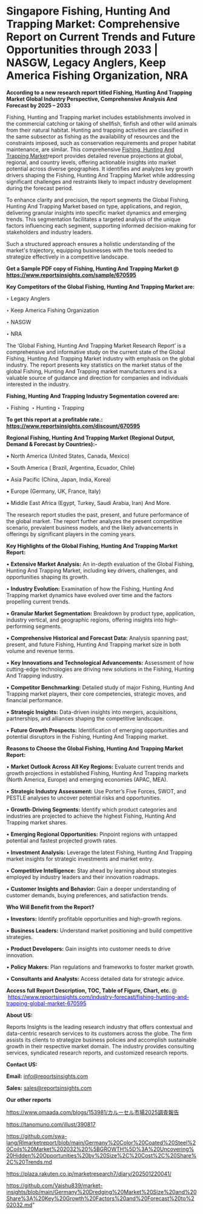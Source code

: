 # Singapore Fishing, Hunting And Trapping Market: Comprehensive Report on Current Trends and Future Opportunities through 2033 | NASGW, Legacy Anglers, Keep America Fishing Organization, NRA

<strong>According to a new research report titled Fishing, Hunting And Trapping Market Global Industry Perspective, Comprehensive Analysis And Forecast by 2025 – 2033</strong>

Fishing, Hunting and Trapping market includes establishments involved in the commercial catching or taking of shellfish, finfish and other wild animals from their natural habitat. Hunting and trapping activities are classified in the same subsector as fishing as the availability of resources and the constraints imposed, such as conservation requirements and proper habitat maintenance, are similar. This comprehensive <a href=https://www.reportsinsights.com/sample/670595>Fishing, Hunting And Trapping Market</a>report provides detailed revenue projections at global, regional, and country levels, offering actionable insights into market potential across diverse geographies. It identifies and analyzes key growth drivers shaping the Fishing, Hunting And Trapping Market while addressing significant challenges and restraints likely to impact industry development during the forecast period.

To enhance clarity and precision, the report segments the Global Fishing, Hunting And Trapping Market based on type, applications, and region, delivering granular insights into specific market dynamics and emerging trends. This segmentation facilitates a targeted analysis of the unique factors influencing each segment, supporting informed decision-making for stakeholders and industry leaders.

Such a structured approach ensures a holistic understanding of the market's trajectory, equipping businesses with the tools needed to strategize effectively in a competitive landscape.

<strong>Get a Sample PDF copy of Fishing, Hunting And Trapping Market </strong><strong>@<a href=https://www.reportsinsights.com/sample/670595 style=color:#0000ff;> https://www.reportsinsights.com/sample/670595</a></strong></font>

<strong>Key Competitors of the Global Fishing, Hunting And Trapping Market are:</strong>

‣ Legacy Anglers

‣ Keep America Fishing Organization

‣ NASGW

‣ NRA

The ‘Global Fishing, Hunting And Trapping Market Research Report’ is a comprehensive and informative study on the current state of the Global Fishing, Hunting And Trapping Market industry with emphasis on the global industry. The report presents key statistics on the market status of the global Fishing, Hunting And Trapping market manufacturers and is a valuable source of guidance and direction for companies and individuals interested in the industry.

<strong>Fishing, Hunting And Trapping Industry Segmentation covered are:</strong>

‣ Fishing 
‣ Hunting
‣ Trapping

<strong>To get this report at a profitable rate.: <a href=https://www.reportsinsights.com/discount/670595 style=color:#0000ff;>https://www.reportsinsights.com/discount/670595</a></strong></font>

<strong>Regional Fishing, Hunting And Trapping Market (Regional Output, Demand &amp; Forecast by Countries):-</strong>

• North America (United States, Canada, Mexico)

• South America ( Brazil, Argentina, Ecuador, Chile)

• Asia Pacific (China, Japan, India, Korea)

• Europe (Germany, UK, France, Italy)

• Middle East Africa (Egypt, Turkey, Saudi Arabia, Iran) And More.

The research report studies the past, present, and future performance of the global market. The report further analyzes the present competitive scenario, prevalent business models, and the likely advancements in offerings by significant players in the coming years.

<strong>Key Highlights of the Global Fishing, Hunting And Trapping Market Report:</strong>

• <strong>Extensive Market Analysis:</strong> An in-depth evaluation of the Global Fishing, Hunting And Trapping Market, including key drivers, challenges, and opportunities shaping its growth.

• <strong>Industry Evolution:</strong> Examination of how the Fishing, Hunting And Trapping market dynamics have evolved over time and the factors propelling current trends.

• <strong>Granular Market Segmentation:</strong> Breakdown by product type, application, industry vertical, and geographic regions, offering insights into high-performing segments.

• <strong>Comprehensive Historical and Forecast Data:</strong> Analysis spanning past, present, and future Fishing, Hunting And Trapping market size in both volume and revenue terms.

• <strong>Key Innovations and Technological Advancements:</strong> Assessment of how cutting-edge technologies are driving new solutions in the Fishing, Hunting And Trapping industry.

• <strong>Competitor Benchmarking:</strong> Detailed study of major Fishing, Hunting And Trapping market players, their core competencies, strategic moves, and financial performance.

• <strong>Strategic Insights:</strong> Data-driven insights into mergers, acquisitions, partnerships, and alliances shaping the competitive landscape.

• <strong>Future Growth Prospects:</strong> Identification of emerging opportunities and potential disruptors in the Fishing, Hunting And Trapping market.

<strong>Reasons to Choose the Global Fishing, Hunting And Trapping Market Report:</strong>

• <strong>Market Outlook Across All Key Regions:</strong> Evaluate current trends and growth projections in established Fishing, Hunting And Trapping markets (North America, Europe) and emerging economies (APAC, MEA).

• <strong>Strategic Industry Assessment:</strong> Use Porter’s Five Forces, SWOT, and PESTLE analyses to uncover potential risks and opportunities.

• <strong>Growth-Driving Segments:</strong> Identify which product categories and industries are projected to achieve the highest Fishing, Hunting And Trapping market shares.

• <strong>Emerging Regional Opportunities:</strong> Pinpoint regions with untapped potential and fastest projected growth rates.

• <strong>Investment Analysis:</strong> Leverage the latest Fishing, Hunting And Trapping market insights for strategic investments and market entry.

• <strong>Competitive Intelligence:</strong> Stay ahead by learning about strategies employed by industry leaders and their innovation roadmaps.

• <strong>Customer Insights and Behavior:</strong> Gain a deeper understanding of customer demands, buying preferences, and satisfaction trends.

<strong>Who Will Benefit from the Report?</strong>

• <strong>Investors:</strong> Identify profitable opportunities and high-growth regions.

• <strong>Business Leaders:</strong> Understand market positioning and build competitive strategies.

• <strong>Product Developers:</strong> Gain insights into customer needs to drive innovation.

• <strong>Policy Makers:</strong> Plan regulations and frameworks to foster market growth.

• <strong>Consultants and Analysts:</strong> Access detailed data for strategic advice.
</ul>
<strong>Access full Report Description, TOC, Table of Figure, Chart, etc. </strong>@  <a href=https://www.reportsinsights.com/industry-forecast/fishing-hunting-and-trapping-global-market-670595 style=color:#0000ff;>https://www.reportsinsights.com/industry-forecast/fishing-hunting-and-trapping-global-market-670595</a></font>

<strong><strong>About US</strong>:</strong>

Reports Insights is the leading research industry that offers contextual and data-centric research services to its customers across the globe. The firm assists its clients to strategize business policies and accomplish sustainable growth in their respective market domain. The industry provides consulting services, syndicated research reports, and customized research reports.

<strong>Contact US:</strong>

<p class=""""><b>Email:</b> <a href=mailto:info@reportsinsights.com>info@reportsinsights.com</a></p>
<p class=""""><b>Sales:</b> <a href=mailto:sales@reportsinsights.com>sales@reportsinsights.com</a></p>

<strong>Our other reports</strong>

<a href=https://www.omaada.com/blogs/153981/カルーセル市場2025調査報告>https://www.omaada.com/blogs/153981/カルーセル市場2025調査報告</a>

<a href=https://tanomuno.com/illust/390817>https://tanomuno.com/illust/390817</a>

<a href=https://github.com/swa-lang/RImarketreport/blob/main/Germany%20Color%20Coated%20Steel%20Coils%20Market%202032%20%5BGROWTH%5D%3A%20Uncovering%20Hidden%20Opportunities%20by%20Size%2C%20Cost%2C%20Share%2C%20Trends.md>https://github.com/swa-lang/RImarketreport/blob/main/Germany%20Color%20Coated%20Steel%20Coils%20Market%202032%20%5BGROWTH%5D%3A%20Uncovering%20Hidden%20Opportunities%20by%20Size%2C%20Cost%2C%20Share%2C%20Trends.md</a>

<a href=https://plaza.rakuten.co.jp/marketresearch7/diary/202501220041/>https://plaza.rakuten.co.jp/marketresearch7/diary/202501220041/</a>

<a href=https://github.com/Vaishu839/market-insights/blob/main/Germany%20Dredging%20Market%20Size%20and%20Share%3A%20Key%20Growth%20Factors%20and%20Forecast%20to%202032.md>https://github.com/Vaishu839/market-insights/blob/main/Germany%20Dredging%20Market%20Size%20and%20Share%3A%20Key%20Growth%20Factors%20and%20Forecast%20to%202032.md</a>"
